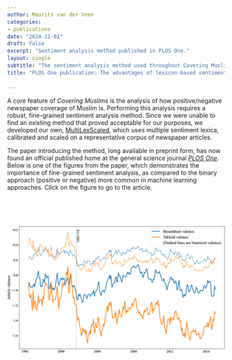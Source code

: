 ```yaml
---
author: Maurits van der Veen
categories:
- publications
date: "2024-11-01"
draft: false
excerpt: "Sentiment analysis method published in PLOS One." 
layout: single
subtitle: "The sentiment analysis method used throughout Covering Muslims to assess the negativity of Muslim coverage has at last found a published home at the journal PLOS One."
title: "PLOS One publication: The advantages of lexicon-based sentiment analysis in an age of machine learning."

---
```


A core feature of _Covering Muslims_ is the analysis of how positive/negative newspaper 
coverage of Muslim is. Performing this analysis requires a robust, fine-grained sentiment 
analysis method. Since we were unable to find an existing method that proved acceptable 
for our purposes, we developed our own, [MultiLexScaled](https://github.com/amaurits/MultiLexScaled), which uses multiple sentiment lexica,
calibrated and scaled on a representative corpus of newspaper articles.

The paper introducing the method, long available in preprint form, has now found an official
published home at the general science journal [_PLOS One_](https://journals.plos.org/plosone/). 
Below is one of the figures from the paper, which demonstrates the importance of fine-grained
sentiment analysis, as compared to the binary approach (positive or negative) more common
in machine learning approaches. Click on the figure to go to the article.

<br>
<br>
<br>
<br>

<center>
<a href=https://journals.plos.org/plosone/article?id=10.1371/journal.pone.0313092&?utm_id=plos111&utm_source=internal&utm_medium=email&utm_campaign=author><img src=PLOS1_figure.png></a>
</center>
